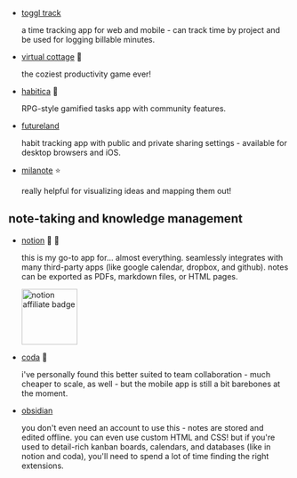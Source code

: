 - [toggl track](https://toggl.com/)

    a time tracking app for web and mobile - can track time by project and be used for logging billable minutes.

- [virtual cottage](https://store.steampowered.com/app/1369320/Virtual_Cottage/) 👑

    the coziest productivity game ever!

- [habitica](https://habitica.com/static/home) 👑

    RPG-style gamified tasks app with community features.

- [futureland](https://futureland.tv/)

    habit tracking app with public and private sharing settings - available for desktop browsers and iOS.

- [milanote](https://www.milanote.com/refer/rcB9bGTYRYfxh0S1uO) ⭐

    really helpful for visualizing ideas and mapping them out!

## note-taking and knowledge management

- <a href="https://affiliate.notion.so/jasm1nii-neocities" rel="sponsored">notion</a> 👑 🎀

    this is my go-to app for... almost everything. seamlessly integrates with many third-party apps (like google calendar, dropbox, and github). notes can be exported as PDFs, markdown files, or HTML pages.

    <a href="https://affiliate.notion.so/jasm1nii-neocities" rel="external sponsored">
    <img src="/_assets/media/resources/affiliate-white.svg" alt="notion affiliate badge" width="100">
    </a>

- <a href="https://coda.grsm.io/wvrobgf6dq36" rel="sponsored">coda</a> 🎀

    i've personally found this better suited to team collaboration - much cheaper to scale, as well - but the mobile app is still a bit barebones at the moment.

- [obsidian](https://obsidian.md/)

    you don't even need an account to use this - notes are stored and edited offline. you can even use custom HTML and CSS! but if you're used to detail-rich kanban boards, calendars, and databases (like in notion and coda), you'll need to spend a lot of time finding the right extensions.